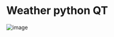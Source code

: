 # Weather python QT

![image](https://github.com/user-attachments/assets/3c831e15-3038-4d16-9677-8aea80ba316c)

